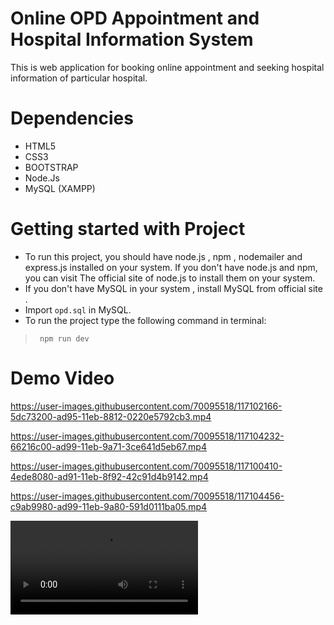 # Online OPD Appointment and Hospital Information System
This is web application for booking online appointment and seeking hospital information of particular hospital.
# Dependencies
* HTML5
* CSS3
* BOOTSTRAP 
* Node.Js
* MySQL (XAMPP)

# Getting started with Project
* To run this project, you should have node.js , npm , nodemailer and express.js installed on your system. If you don't have node.js and npm, you can visit The official site of node.js to install them on your system. 
* If you don't have MySQL in your system , install MySQL from official site .
* Import ``` opd.sql ``` in MySQL.
* To run the project type  the following
  command in terminal:
> ``` npm run dev```
 
# Demo Video

https://user-images.githubusercontent.com/70095518/117102166-5dc73200-ad95-11eb-8812-0220e5792cb3.mp4

https://user-images.githubusercontent.com/70095518/117104232-66216c00-ad99-11eb-9a71-3ce641d5eb67.mp4

https://user-images.githubusercontent.com/70095518/117100410-4ede8080-ad91-11eb-8f92-42c91d4b9142.mp4

https://user-images.githubusercontent.com/70095518/117104456-c9ab9980-ad99-11eb-9a80-591d0111ba05.mp4



![Game Process](https://user-images.githubusercontent.com/70095518/117039253-32592e80-ad26-11eb-9b96-59e25c11ed7a.mp4)

